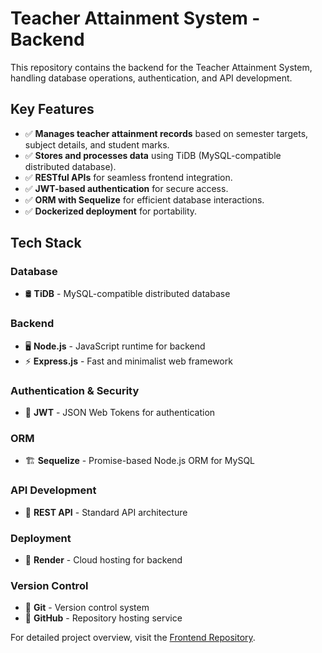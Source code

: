 # Teacher Attainment System - Backend

This repository contains the backend for the Teacher Attainment System, handling database operations, authentication, and API development.

## Key Features
- ✅ **Manages teacher attainment records** based on semester targets, subject details, and student marks.
- ✅ **Stores and processes data** using TiDB (MySQL-compatible distributed database).
- ✅ **RESTful APIs** for seamless frontend integration.
- ✅ **JWT-based authentication** for secure access.
- ✅ **ORM with Sequelize** for efficient database interactions.
- ✅ **Dockerized deployment** for portability.

## Tech Stack

### Database
- 🛢️ **TiDB** - MySQL-compatible distributed database

### Backend
- 🖥️ **Node.js** - JavaScript runtime for backend
- ⚡ **Express.js** - Fast and minimalist web framework

### Authentication & Security
- 🔐 **JWT** - JSON Web Tokens for authentication

### ORM
- 🏗️ **Sequelize** - Promise-based Node.js ORM for MySQL

### API Development
- 📡 **REST API** - Standard API architecture

### Deployment
- 🚀 **Render** - Cloud hosting for backend

### Version Control
- 🐙 **Git** - Version control system
- 🌿 **GitHub** - Repository hosting service


For detailed project overview, visit the [Frontend Repository](https://github.com/Pranav09-08/teacher-attainment-system-frontend).

